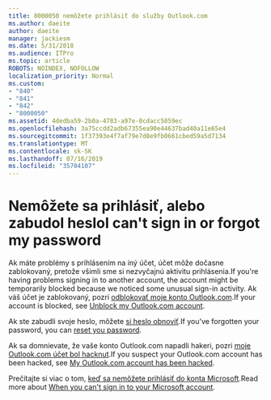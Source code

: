 ```yaml
---
title: 8000050 nemôžete prihlásiť do služby Outlook.com
ms.author: daeite
author: daeite
manager: jackiesm
ms.date: 5/31/2018
ms.audience: ITPro
ms.topic: article
ROBOTS: NOINDEX, NOFOLLOW
localization_priority: Normal
ms.custom:
- "840"
- "841"
- "842"
- "8000050"
ms.assetid: 4dedba59-2b0a-4783-a97e-0cdacc5059ec
ms.openlocfilehash: 3a75ccdd2adb67355ea90e44637bad40a11e65e4
ms.sourcegitcommit: 1f37393e4f7af79e7d8e9fb0661cbed59a5d7134
ms.translationtype: MT
ms.contentlocale: sk-SK
ms.lasthandoff: 07/16/2019
ms.locfileid: "35704107"
---
```

# <a name="i-cant-sign-in-or-forgot-my-password"></a><span data-ttu-id="52df1-102">Nemôžete sa prihlásiť, alebo zabudol heslo</span><span class="sxs-lookup"><span data-stu-id="52df1-102">I can't sign in or forgot my password</span></span>

<span data-ttu-id="52df1-103">Ak máte problémy s prihlásením na iný účet, účet môže dočasne zablokovaný, pretože všimli sme si nezvyčajnú aktivitu prihlásenia.</span><span class="sxs-lookup"><span data-stu-id="52df1-103">If you're having problems signing in to another account, the account might be temporarily blocked because we noticed some unusual sign-in activity.</span></span> <span data-ttu-id="52df1-104">Ak váš účet je zablokovaný, pozri [odblokovať moje konto Outlook.com](https://support.office.com/article/f4ad2701-d166-4d8b-8a6a-9af2a1f8a4c4?wt.mc_id=Office_Outlook_com_Alchemy).</span><span class="sxs-lookup"><span data-stu-id="52df1-104">If your account is blocked, see [Unblock my Outlook.com account](https://support.office.com/article/f4ad2701-d166-4d8b-8a6a-9af2a1f8a4c4?wt.mc_id=Office_Outlook_com_Alchemy).</span></span>
  
<span data-ttu-id="52df1-105">Ak ste zabudli svoje heslo, môžete [si heslo obnoviť](https://go.microsoft.com/fwlink/p/?linkid=841909).</span><span class="sxs-lookup"><span data-stu-id="52df1-105">If you've forgotten your password, you can [reset you password](https://go.microsoft.com/fwlink/p/?linkid=841909).</span></span>
  
<span data-ttu-id="52df1-106">Ak sa domnievate, že vaše konto Outlook.com napadli hakeri, pozri [moje Outlook.com účet bol hacknut](https://support.office.com/article/35993ac5-ac2f-494e-aacb-5232dda453d8?wt.mc_id=Office_Outlook_com_Alchemy).</span><span class="sxs-lookup"><span data-stu-id="52df1-106">If you suspect your Outlook.com account has been hacked, see [My Outlook.com account has been hacked](https://support.office.com/article/35993ac5-ac2f-494e-aacb-5232dda453d8?wt.mc_id=Office_Outlook_com_Alchemy).</span></span>
  
<span data-ttu-id="52df1-107">Prečítajte si viac o tom, [keď sa nemôžete prihlásiť do konta Microsoft](https://go.microsoft.com/fwlink/p/?linkid=842227).</span><span class="sxs-lookup"><span data-stu-id="52df1-107">Read more about [When you can't sign in to your Microsoft account](https://go.microsoft.com/fwlink/p/?linkid=842227).</span></span>
  